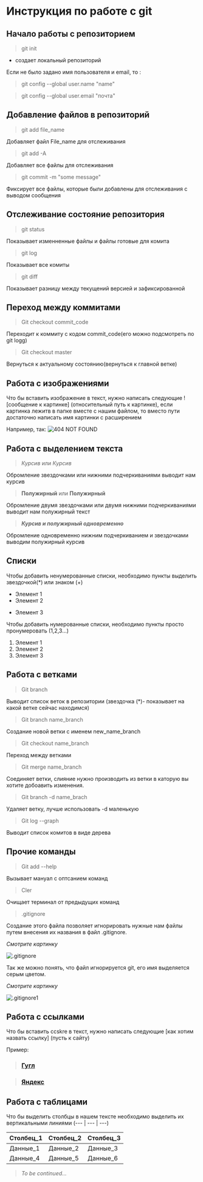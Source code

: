 # **Инструкция по работе с git**

## **Начало работы с репозиторием**
> git init

* создает локальный репозиторий

Если не было задано имя пользователя и email, то :
> git config --global user.name "name"

> git config --global user.email "почта"

## **Добавление файлов в репозиторий**
> git add file_name

Добавляет файл File_name для отслеживания

> git add -A

Добавляет все файлы для отслеживания

> git commit -m "some message"

Фиксирует все файлы, которые были добавлены для отслеживания с выводом сообщения

## **Отслеживание состояние репозитория**
> git status

Показывает изменненные файлы и файлы готовые для комита

> git log

Показывает все комиты

> git diff

Показывает разницу между текущений версией и зафиксированной

## **Переход между коммитами**
> Git checkout commit_code

Переходит к коммиту с кодом commit_code(его можно подсмотреть по git logg)

> Git checkout master

Вернуться к актуальному состоянию(вернуться к главной ветке)

## **Работа с изображениями**

Что бы вставить изображение в текст, нужно написать следующие ![сообщение к картинке] (относительный путь к картинке), если картинка лежитв в папке вместе с нашим файлом, то вместо пути достаточно написать имя картинки с расширением

Например, так:
![404 NOT FOUND](SM.jpg)

## **Работа с выделением текста**
>*Курсив* или _Курсив_

Обромление звездочками или нижними подчеркиваниями выводит нам курсив 

>**Полужирный** или __Полужирный__

Обромление двумя звездочками или двумя нижними подчеркиваниями выводит нам полужирный текст

>_**Курсив и полужирный одновременно**_

Обромление одновременно нижним подчеркиванием и звездочками выводим полужирный курсив

## **Списки**

Чтобы добавить ненумерованные списки, необходимо пункты выделить звездочкой(*) или знаком (+)
* Элемент 1
* Элемент 2
+ Элемент 3

Чтобы добавить нумерованные списки, необходимо пункты просто пронумеровать (1,2,3...)
1. Элемент 1
2. Элемент 2
3. Элемент 3

## **Работа с ветками**

>Git branch 

Выводит список веток в репозитории (звездочка (*)- показывает на какой ветке сейчас находимся)

>Git branch name_branch

Создание новой ветки с именем new_name_branch

>Git checkout name_branch

Переход между ветками

>Git merge name_branch

Соединяет ветки, слияние нужно производить из ветки в каторую вы хотите добоавить изменения.

>Git branch -d name_brach

Удаляет ветку, лучше использовать -d маленькую

>Git log --graph 

Выводит список комитов в виде дерева

## **Прочие команды**

> Git add --help

Вызывает мануал с оптсанием команд

>Cler 

Очищает терминал от предыдущих команд

>.gitignore

Создание этого файла позволяет игнорировать нужные нам файлы путем внесения их названия в файл .gitignore.


*Смотрите картинку*

![.gitignore](gitignore.png)

Так же можно понять, что файл игнорируется git, его имя выделяется серым цветом.

*Смотрите картинку*

![.gitignore1](gitignore1.png)

## **Работа с ссылками**

Что бы вставить ccskre в текст, нужно написать следующие [как хотим назвать ссылку] (пусть к сайту)

Пример:

>### **[Гугл](https://www.google.com)**

>### **[Яндекс](https://yandex.ru/)**

## Работа с таблицами

Что бы выделить столбцы в нашем тексте необходимо выделить их вертикальными линиями (--- | --- | ---)

Столбец_1|Столбец_2|Столбец_3
--- | --- | ---
Данные_1|Данные_2|Данные_3
Данные_4|Данные_5|Данные_6


>*To be continued...*